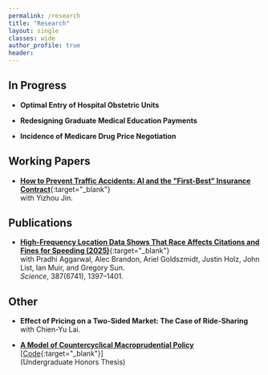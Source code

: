 ```yaml
---
permalink: /research
title: "Research"
layout: single
classes: wide
author_profile: true
header:
---
```


## In Progress

- **Optimal Entry of Hospital Obstetric Units**

- **Redesigning Graduate Medical Education Payments**

- **Incidence of Medicare Drug Price Negotiation**

## Working Papers

- [**How to Prevent Traffic Accidents: AI and the "First-Best" Insurance Contract**](https://www.yjin.io/aicontract){:target="_blank"}
	<br>with Yizhou Jin.

## Publications

- [**High-Frequency Location Data Shows That Race Affects Citations and Fines for Speeding (2025)**](https://www.science.org/doi/10.1126/science.adp5357){:target="_blank"}
	<br>with Pradhi Aggarwal, Alec Brandon, Ariel Goldszmidt, Justin Holz, John List, Ian Muir, and Gregory Sun.
	<br>*Science*, 387(6741), 1397–1401.

## Other

- **Effect of Pricing on a Two-Sided Market: The Case of Ride-Sharing**
	<br>with Chien-Yu Lai.

- [**A Model of Countercyclical Macroprudential Policy**](/research/yu2019_thesis) [[Code](https://github.com/thomasyu1000/yu2019_thesis/){:target="_blank"}]
	<br>(Undergraduate Honors Thesis)
